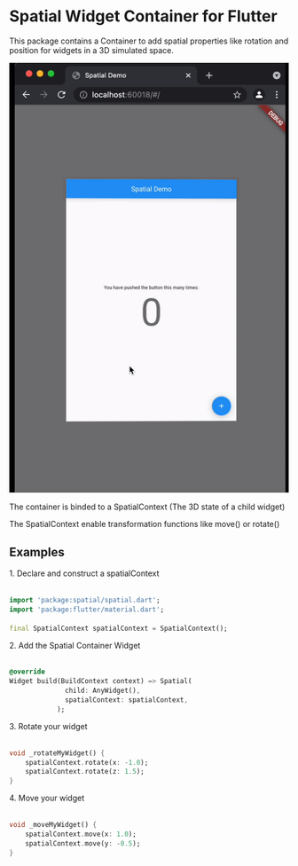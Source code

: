 # Spatial Widget Container for Flutter

This package contains a Container to add spatial properties like rotation and position for widgets in a 3D simulated space. 

![Preview](/files/preview.gif)

The container is binded to a SpatialContext (The 3D state of a child widget)

The SpatialContext enable transformation functions like move() or rotate()

## Examples

1\. Declare and construct a spatialContext

```dart

import 'package:spatial/spatial.dart';
import 'package:flutter/material.dart';

final SpatialContext spatialContext = SpatialContext();

```

2\. Add the Spatial Container Widget

```dart

@override
Widget build(BuildContext context) => Spatial(
              child: AnyWidget(),
              spatialContext: spatialContext,
            );

```

3\. Rotate your widget

```dart

void _rotateMyWidget() {
    spatialContext.rotate(x: -1.0);
    spatialContext.rotate(z: 1.5);
}

```

4\. Move your widget

```dart

void _moveMyWidget() {
    spatialContext.move(x: 1.0);
    spatialContext.move(y: -0.5);
}

```
